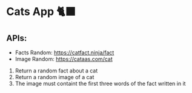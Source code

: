 # Cats App 🐈‍⬛

## APIs:

- Facts Random: https://catfact.ninja/fact
- Image Random: https://cataas.com/cat

1. Return a random fact about a cat
2. Return a random image of a cat
3. The image must containt the first three words of the fact written in it
